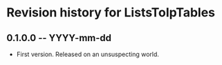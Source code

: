 # Revision history for ListsToIpTables

## 0.1.0.0 -- YYYY-mm-dd

* First version. Released on an unsuspecting world.
